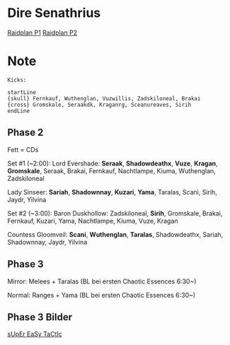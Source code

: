 # Dire Senathrius
[Raidplan P1](https://raidplan.io/plan/VKxXw3CUnLvX6CLD)
[Raidplan P2](https://raidplan.io/plan/FgO3ZTyt0zcEAsRL)

# Note

```
Kicks:

startLine
{skull} Fernkauf, Wuthenglan, Vuzwillis, Zadskiloneal, Brakai
{cross} Gromskale, Seraakdk, Kraganrg, Sceanureaves, Sirih
endLine
```

## Phase 2

Fett = CDs

Set #1 (~2:00):
Lord Evershade: **Seraak**, **Shadowdeathx**, **Vuze**, **Kragan**, **Gromskale**, Seraak, Brakai, Fernkauf, Nachtlampe, Kiuma, Wuthenglan, Zadskiloneal

Lady Sinseer: **Sariah**, **Shadownnay**, **Kuzari**, **Yama**, Taralas, Scani, Sirih, Jaydr, Yilvina

Set #2 (~3:00):
Baron Duskhollow: Zadskiloneal, **Sirih**, Gromskale, Brakai, Fernkauf, Kuzari, Yama, Nachtlampe, Kiuma, Vuze, Kragan

Countess Gloomveil: **Scani**, **Wuthenglan**, **Taralas**, Shadowdeathx, Sariah, Shadownnay, Jaydr, Yilvina

## Phase 3

Mirror: Melees + Taralas (BL bei ersten Chaotic Essences 6:30~)

Normal: Ranges + Yama (BL bei ersten Chaotic Essences 6:30~)

## Phase 3 Bilder
[sUpEr EaSy TaCtIc](https://docs.google.com/spreadsheets/d/e/2PACX-1vTYSi1_Yio1qAvl07FSNtX1Gu6_cwkxzAHgYa3nAc8Qhi6-wF1Zl9rx0Rmz3EIijGveveuKRBOM4PDI/pubhtml)